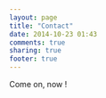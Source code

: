 ```yaml
---
layout: page
title: "Contact"
date: 2014-10-23 01:43
comments: true
sharing: true
footer: true
---
```


Come on, now !